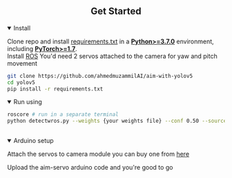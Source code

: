 

## <div align="center">Get Started</div>

<details open>
<summary>Install</summary>

Clone repo and install [requirements.txt](https://github.com/ultralytics/yolov5/blob/master/requirements.txt) in a
[**Python>=3.7.0**](https://www.python.org/) environment, including
[**PyTorch>=1.7**](https://pytorch.org/get-started/locally/).                                                                                             
  Install [ROS](http://wiki.ros.org/ROS/Installation)
  You'd need 2 servos attached to the camera for yaw and pitch movement
  </details>


```bash
git clone https://github.com/ahmedmuzammilAI/aim-with-yolov5 
cd yolov5
pip install -r requirements.txt 
```


<details open>
<summary>Run using</summary>

```bash
roscore # run in a separate terminal
python detectwros.py --weights {your weights file} --conf 0.50 --source 0 # webcam
  
```

</details>

<details open>
<summary>Arduino setup</summary>

Attach the servos to camera module
  you can buy one from [here](https://www.amazon.in/Techtonics-bracket-camera-platform-2-Axis/dp/B08GG75JD2/ref=asc_df_B08GG75JD2/?tag=googleshopdes-21&linkCode=df0&hvadid=397082759516&hvpos=&hvnetw=g&hvrand=1244238866930319523&hvpone=&hvptwo=&hvqmt=&hvdev=c&hvdvcmdl=&hvlocint=&hvlocphy=1007740&hvtargid=pla-1225842568200&psc=1&ext_vrnc=hi)

Upload the aim-servo arduino code
  and you're good to go
</details>



